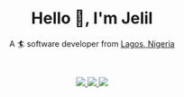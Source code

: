 <h1 align="center">
  Hello 👋, I'm Jelil
</h1>

<p align="center">
 A 🏄 software developer from <a href="https://goo.gl/maps/EJxjembNb2aEdYp5A">Lagos, Nigeria</a>
</p>

<br/>

<p align="center">
  <a href="mailto:jelilio.adesina@gmail.com">
    <img src="https://img.shields.io/badge/Gmail-D14836?style=for-the-badge&logo=gmail&logoColor=white&link=mailto:jelilio.adesina@gmail.com"/>
  </a>

  <a href="https://www.linkedin.com/in/jeliliadesina">
    <img src="https://img.shields.io/badge/LinkedIn-0077B5?style=for-the-badge&logo=linkedin&logoColor=white&link=https://www.linkedin.com/in/jeliliadesina"/>
  </a>
  
  <a href="https://stackoverflow.com/users/2024658/jelil-adesina?tab=profile">
    <img src="https://img.shields.io/badge/Stack_Overflow-FE7A16?style=for-the-badge&logo=stack-overflow&logoColor=white&link=https://stackoverflow.com/users/2024658/jelil-adesina?tab=profile"/>
  </a>
</p>

<!--
**japharr/japharr** is a ✨ _special_ ✨ repository because its `README.md` (this file) appears on your GitHub profile.

Here are some ideas to get you started:

- 🔭 I’m currently working on ...
- 🌱 I’m currently learning ...
- 👯 I’m looking to collaborate on ...
- 🤔 I’m looking for help with ...
- 💬 Ask me about ...
- 📫 How to reach me: ...
- 😄 Pronouns: ...
- ⚡ Fun fact: ...
-->
